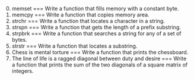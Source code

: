 0. memset === Write a function that fills memory with a constant byte.
1. memcpy === Write a function that copies memory area.
2. strchr === Write a function that locates a character in a string.
3. strspn === Write a function that gets the length of a prefix substring.
4. strpbrk === Write a function that searches a string for any of a set of bytes.
5. strstr === Write a function that locates a substring.
6. Chess is mental torture === Write a function that prints the chessboard.
7. The line of life is a ragged diagonal between duty and desire === Write a function that prints the sum of the two diagonals of a square matrix of integers.
